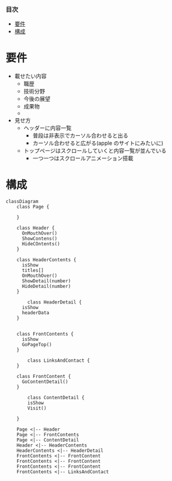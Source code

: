 ### 目次 <!-- omit in toc -->

- [要件](#要件)
- [構成](#構成)

# 要件

- 載せたい内容
  - 職歴
  - 技術分野
  - 今後の展望
  - 成果物
  -
- 見せ方
  - ヘッダーに内容一覧
    - 普段は非表示でカーソル合わせると出る
    - カーソル合わせると広がる(apple のサイトにみたいに)
  - トップページはスクロールしていくと内容一覧が並んでいる
    - 一つ一つはスクロールアニメーション搭載

# 構成

```mermaid
classDiagram
    class Page {

    }

    class Header {
      OnMouthOver()
      ShowContens()
      HideCOntents()
    }

    class HeaderContents {
      isShow
      titles[]
      OnMouthOver()
      ShowDetail(number)
      HideDetail(number)
    }

        class HeaderDetail {
      isShow
      headerData
    }


    class FrontContents {
      isShow
      GoPageTop()
    }

        class LinksAndContact {
    }

    class FrontContent {
      GoContentDetail()
    }

        class ContentDetail {
        isShow
        Visit()

    }

    Page <|-- Header
    Page <|-- FrontContents
    Page <|-- ContentDetail
    Header <|-- HeaderContents
    HeaderContents <|-- HeaderDetail
    FrontContents <|-- FrontContent
    FrontContents <|-- FrontContent
    FrontContents <|-- FrontContent
    FrontContents <|-- LinksAndContact

```
